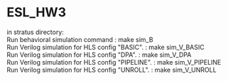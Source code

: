 # ESL_HW3
in stratus directory:<br>
Run behavioral simulation command : make sim_B<br>
Run Verilog simulation for HLS config "BASIC".    : make sim_V_BASIC<br>
Run Verilog simulation for HLS config "DPA".      : make sim_V_DPA<br>
Run Verilog simulation for HLS config "PIPELINE". : make sim_V_PIPELINE<br>
Run Verilog simulation for HLS config "UNROLL".   : make sim_V_UNROLL<br>

